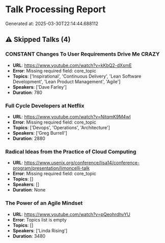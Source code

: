 # Talk Processing Report

Generated at: 2025-03-30T22:14:44.688112

## ⚠️ Skipped Talks (4)

### CONSTANT Changes To User Requirements Drive Me CRAZY
- **URL**: https://www.youtube.com/watch?v=kKbQ2-dXsmE
- **Error**: Missing required field: core_topic
- **Topics**: ['Inspirational', 'Continuous Delivery', 'Lean Software Development', 'Lean Product Management', 'Agile']
- **Speakers**: ['Dave Farley']
- **Duration**: 780

### Full Cycle Developers at Netflix
- **URL**: https://www.youtube.com/watch?v=NitqmK9M4wI
- **Error**: Missing required field: core_topic
- **Topics**: ['Devops', 'Operations', 'Architecture']
- **Speakers**: ['Greg Burrell']
- **Duration**: 2880

### Radical Ideas from the Practice of Cloud Computing
- **URL**: https://www.usenix.org/conference/lisa14/conference-program/presentation/limoncelli-talk
- **Error**: Missing required field: core_topic
- **Topics**: []
- **Speakers**: []
- **Duration**: None

### The Power of an Agile Mindset
- **URL**: https://www.youtube.com/watch?v=pQeohrdhvYU
- **Error**: Topics list is empty
- **Topics**: []
- **Speakers**: ['Linda Rising']
- **Duration**: 3480

